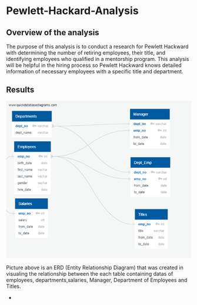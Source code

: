# Pewlett-Hackard-Analysis 
## Overview of the analysis

The purpose of this analysis is to conduct a research for Pewlett Hackward with determining the number of retiring employees, their title, and identifying employees who qualified in a mentorship program. This analysis will be helpful in the hiring process so Pewlett Hackward knows detailed information of necessary employees with a specific title and department. 

## Results 
  ![EmployeeDb](https://github.com/Monsaiaung/Pewlett-Hackard-Analysis/blob/1c702ad4bde3466a7c303d1410c7741e7f4e7478/Pewlett-Hackard%20Analysis%20Folder/EmployeeDB.png)

Picture above is an ERD (Entity Relationship Diagram) that was created in visualing the relationship between the each table containing datas of employees, departments,salaries, Manager, Department of Employees and Titles.

- 

